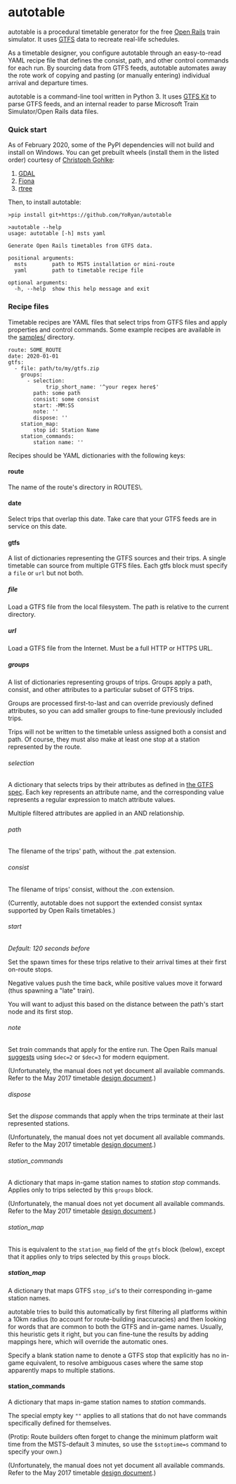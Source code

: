 # autotable

autotable is a procedural timetable generator for the free
[Open Rails](http://openrails.org) train simulator. It uses
[GTFS](https://developers.google.com/transit) data to recreate real-life schedules.

As a timetable designer, you configure autotable through an easy-to-read YAML
recipe file that defines the consist, path, and other control commands for each
run. By sourcing data from GTFS feeds, autotable automates away the rote work of
copying and pasting (or manually entering) individual arrival and departure times.

autotable is a command-line tool written in Python 3. It uses
[GTFS Kit](https://github.com/mrcagney/gtfs_kit) to parse GTFS feeds, and an
internal reader to parse Microsoft Train Simulator/Open Rails data files.

### Quick start

As of February 2020, some of the PyPI dependencies will not build and install on
Windows. You can get prebuilt wheels (install them in the listed order) courtesy
of [Christoph Gohlke](https://www.lfd.uci.edu/~gohlke/pythonlibs/):

1. [GDAL](https://www.lfd.uci.edu/~gohlke/pythonlibs/#gdal)
2. [Fiona](https://www.lfd.uci.edu/~gohlke/pythonlibs/#fiona)
3. [rtree](https://www.lfd.uci.edu/~gohlke/pythonlibs/#rtree)

Then, to install autotable:

```
>pip install git+https://github.com/YoRyan/autotable
```

```
>autotable --help
usage: autotable [-h] msts yaml

Generate Open Rails timetables from GTFS data.

positional arguments:
  msts        path to MSTS installation or mini-route
  yaml        path to timetable recipe file

optional arguments:
  -h, --help  show this help message and exit
```

### Recipe files

Timetable recipes are YAML files that select trips from GTFS files and apply
properties and control commands. Some example recipes are available in the
[samples/](samples/) directory.

```
route: SOME_ROUTE
date: 2020-01-01
gtfs:
  - file: path/to/my/gtfs.zip
    groups:
      - selection:
            trip_short_name: '^your regex here$'
        path: some path
        consist: some consist
        start: -MM:SS
        note: ''
        dispose: ''
    station_map:
        stop id: Station Name
    station_commands:
        station name: ''
```

Recipes should be YAML dictionaries with the following keys:

#### route

The name of the route's directory in ROUTES\\.

#### date

Select trips that overlap this date. Take care that your GTFS feeds are in
service on this date.

#### gtfs

A list of dictionaries representing the GTFS sources and their trips. A single
timetable can source from multiple GTFS files. Each gtfs block must specify a
`file` or `url` but not both.

##### file

Load a GTFS file from the local filesystem. The path is relative to the current
directory.

##### url

Load a GTFS file from the Internet. Must be a full HTTP or HTTPS URL.

##### groups

A list of dictionaries representing groups of trips. Groups apply a path,
consist, and other attributes to a particular subset of GTFS trips.

Groups are processed first-to-last and can override previously defined
attributes, so you can add smaller groups to fine-tune previously
included trips.

Trips will not be written to the timetable unless assigned both a consist
and path. Of course, they must also make at least one stop at a station
represented by the route.

###### selection

A dictionary that selects trips by their attributes as defined in
[the GTFS spec](https://developers.google.com/transit/gtfs/reference#tripstxt).
Each key represents an attribute name, and the corresponding value
represents a regular expression to match attribute values.

Multiple filtered attributes are applied in an AND relationship.

###### path

The filename of the trips' path, without the .pat extension.

###### consist

The filename of trips' consist, without the .con extension.

(Currently, autotable does not support the extended consist syntax supported
by Open Rails timetables.)

###### start

*Default: 120 seconds before*

Set the spawn times for these trips relative to their arrival times at their
first on-route stops.

Negative values push the time back, while positive values move it forward
(thus spawning a "late" train).

You will want to adjust this based on the distance between the path's start
node and its first stop.

###### note

Set *train* commands that apply for the entire run. The Open Rails manual
[suggests](https://open-rails.readthedocs.io/en/stable/timetable.html#special-rows)
using `$dec=2` or `$dec=3` for modern equipment.

(Unfortunately, the manual does not yet document all available commands. Refer
to the May 2017 timetable
[design document](http://www.elvastower.com/forums/index.php?/topic/30326-update-timetable-mode-signalling/).)

###### dispose

Set the *dispose* commands that apply when the trips terminate at their last
represented stations.

(Unfortunately, the manual does not yet document all available commands. Refer
to the May 2017 timetable
[design document](http://www.elvastower.com/forums/index.php?/topic/30326-update-timetable-mode-signalling/).)

###### station_commands

A dictionary that maps in-game station names to *station stop* commands.
Applies only to trips selected by this `groups` block.

(Unfortunately, the manual does not yet document all available commands. Refer
to the May 2017 timetable
[design document](http://www.elvastower.com/forums/index.php?/topic/30326-update-timetable-mode-signalling/).)

###### station_map

This is equivalent to the `station_map` field of the `gtfs` block (below),
except that it applies only to trips selected by this `groups` block.

##### station_map

A dictionary that maps GTFS `stop_id`'s to their corresponding in-game station
names.

autotable tries to build this automatically by first filtering all platforms
within a 10km radius (to account for route-building inaccuracies) and then
looking for words that are common to both the GTFS and in-game names. Usually,
this heuristic gets it right, but you can fine-tune the results by adding
mappings here, which will override the automatic ones.

Specify a blank station name to denote a GTFS stop that explicitly has no
in-game equivalent, to resolve ambiguous cases where the same stop apparently
maps to multiple stations.

#### station_commands

A dictionary that maps in-game station names to *station* commands.

The special empty key `""` applies to all stations that do not have commands
specifically defined for themselves.

(Protip: Route builders often forget to change the minimum platform wait time
from the MSTS-default 3 minutes, so use the `$stoptime=s` command to specify
your own.)

(Unfortunately, the manual does not yet document all available commands. Refer
to the May 2017 timetable
[design document](http://www.elvastower.com/forums/index.php?/topic/30326-update-timetable-mode-signalling/).)
